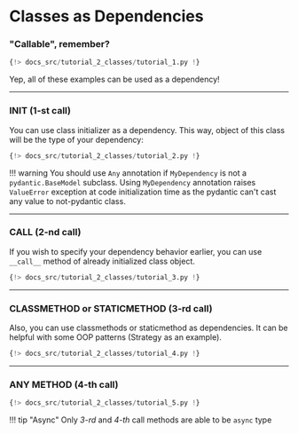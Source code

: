 # Classes as Dependencies

### "Callable", remember?

```python linenums="1"
{!> docs_src/tutorial_2_classes/tutorial_1.py !}
```

Yep, all of these examples can be used as a dependency!

---

### INIT (1-st call)

You can use class initializer as a dependency. This way, object of this class
will be the type of your dependency:

```python linenums="1" hl_lines="5-7 10"
{!> docs_src/tutorial_2_classes/tutorial_2.py !}
```

!!! warning
    You should use `Any` annotation if `MyDependency` is not a `pydantic.BaseModel` subclass.
    Using `MyDependency` annotation raises `ValueError` exception at code initialization time as the pydantic
    can't cast any value to not-pydantic class.

---

### CALL (2-nd call)

If you wish to specify your dependency behavior earlier, you can use `__call__` method of
already initialized class object.

```python linenums="1" hl_lines="7-8 11"
{!> docs_src/tutorial_2_classes/tutorial_3.py !}
```

---

### CLASSMETHOD or STATICMETHOD (3-rd call)

Also, you can use classmethods or staticmethod as dependencies.
It can be helpful with some OOP patterns (Strategy as an example).

```python linenums="1" hl_lines="4-6 9"
{!> docs_src/tutorial_2_classes/tutorial_4.py !}
```

---

### ANY METHOD (4-th call)

```python linenums="1" hl_lines="7-8 11"
{!> docs_src/tutorial_2_classes/tutorial_5.py !}
```


!!! tip "Async"
    Only *3-rd* and *4-th* call methods are able to be `async` type
